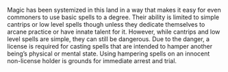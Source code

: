 Magic has been systemized in this land in a way that makes it easy for even commoners to use basic spells to a degree. Their ability is limited to simple cantrips or low level spells though unless they dedicate themselves to arcane practice or have innate talent for it. However, while cantrips and low level spells are simple, they can still be dangerous. Due to the danger, a license is required for casting spells that are intended to hamper another being’s physical or mental state. Using hampering spells on an innocent non-license holder is grounds for immediate arrest and trial.